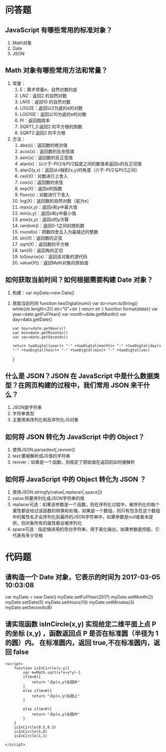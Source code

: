 # 问答题
## JavaScript 有哪些常用的标准对象？
1. Math对象
2. Date
3. JSON


## Math 对象有哪些常用方法和常量？
1. 常量：
   1. E：算术常量e，自然对数的底
   2. LN2：返回2 的自然对数
   3. LN10：返回10 的自然对数
   4. LOG2E：返回以2为底的e的对数
   5. LOG10E：返回以10为底的e的对数
   6. PI：返回圆周率
   7. SQRT1_2:返回2 的平方根的倒数
   8. SQRT2:返回2 的平方根
2. 方法：
   1. abs(x)：返回数的绝对值
   2. acos(x)：返回数的反余弦值
   3. asin(x)：返回数的反正弦值
   4. atan(x)：以介于-PI/2与PI/2弧度之间的数值来返回x的反正切值
   5. atan2(y,x)：返回从x轴到(x,y)的角度（介于-PI/2与PI/2之间）
   6. ceil(X)：对数进行上舍入
   7. cos(x)：返回数的余弦
   8. exp(X)：返回e的指数
   9. floor(x)：对数进行下舍入
   10. log(X)：返回数的自然对数（底为e）
   11. max(x,y)：返回x和y中最大值
   12. min(x,y)：返回x和y中最小值
   13. pow(x,y)：返回x的y次幂
   14. random()：返回0-1之间的随机数
   15. round(x)：把数四舍五入为最接近的整数
   16. sin(X)：返回数的正弦
   17. sqrt(X)：返回数的平方根
   18. tan(X)：返回角的正切
   19. toSource(x)：返回该对象的源代码
   20. valueOf()：返回Math对象的原始值



## 如何获取当前时间？如何根据需要构建 Date 对象？
1. 构建：var myDate=new Date()
2. 获取当前时间
   function twoDigtal(num){
       var str=num.toString()
       while(str.length<2){
           str="0"+str
       }
       return str
   }
   function format(date){
       var year=date.getFullYear()
       var month=date.getMonth()
       var day=data.getDate()

       var hour=date.getHours()
       var min=date.getMinutes()
       var sec=date.getSeconds()

       return twoDigtal(year)+ "-" +twoDigtal(month)+ "-" +twoDigtal(day)+ "-" +twoDigtal(hour)+ "-" +twoDigtal(min)+ "-" +twoDigtal(sec) 
   }


## 什么是 JSON？JSON 在 JavaScript 中是什么数据类型？在网页构建的过程中，我们常用 JSON 来干什么？
1. JSON是字符串
2. 字符串类型
3. 主要用来序列化和反序列化JS对象


## 如何将 JSON 转化为 JavaScript 中的 Object？
1. 使用JSON.parse(text[,reviver])
2. text:要被解析成JS值的字符串
3. reviver：如果是一个函数，则规定了原始值在返回前如何被解析


## 如何将 JavaScript 中的 Object 转化为 JSON ？
1. 使用JSON.stringfy(value[,replacer[,space]])
2. value:将要序列化成JSON字符串的值
3. replacer可选：如果该参数是一个函数，则在序列化过程中，被序列化的每个属性都会经过该函数的转换和处理。如果是一个数组，则只有包含在这个数组中的属性名才会序列化到最终的JSON字符串中，如果参数是null或者未提供，则对象所有的属性都会被序列化
4. space可选：指定缩进用的空白字符串，用于美化输出，如果参数是控股，它代表有多少空格



# 代码题
## 请构造一个 Date 对象，它表示的时间为 2017-03-05 10:03:08

  var myDate = new Date()
            myDate.setFullYear(2017)
            myDate.setMonth(2)
            myDate.setDate(5)
            myDate.setHours(10)
            myDate.setMinutes(3)
            myDate.setSeconds(8)


## 请实现函数 isInCircle(x,y) 实现给定二维平面上点 P 的坐标 (x,y) ，函数返回点 P 是否在标准圆（半径为 1 的圆）内。 在标准圆内，返回 true,不在标准圆内，返回 false
    <script>
        function isInCircle(x,y){
            var m=Math.sqrt(x*x+y*y)-1
            if(m>0){
                return "点p(x,y)在圆外"
            }
            else if(m=0){
                return "点p(x,y)在圆上"
            }

            else if(m<0){
                return "点p(x,y)在圆内"
            }
        }
        isInCircle(0.5,0.3)
        isInCircle(5,8)
        isInCircle(1,1)

    </script>